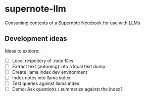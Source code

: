 # supernote-llm

Consuming contents of a Supernote Notebook for use with LLMs

## Development ideas

Ideas to explore:
- [ ] Local respoitory of .note files
- [ ] Extract text (autorecg) into a local text dump
- [ ] Create llama index dev environment
- [ ] Index notes into llama index
- [ ] Test queries against llama index
- [ ] Demo: Ask questions / summarize against the index?
